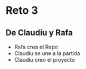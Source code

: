 # Reto 3
## De Claudiu y Rafa
- Rafa crea el Repo
- Claudiu se une a la partida
- Claudiu creo el proyecto
